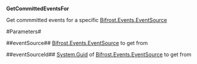 **GetCommittedEventsFor**

Get commmitted events for a specific [Bifrost.Events.EventSource](Bifrost.Events.EventSource)

#Parameters#


##eventSource##
[Bifrost.Events.EventSource](Bifrost.Events.EventSource) to get from

##eventSourceId##
[System.Guid](System.Guid) of [Bifrost.Events.EventSource](Bifrost.Events.EventSource) to get from
